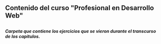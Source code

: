 <h2>Contenido del curso "Profesional en Desarrollo Web"<h2>
  <h5>Carpeta que contiene los ejercicios que se vieron durante el transcurso de los capitulos.<h5>
